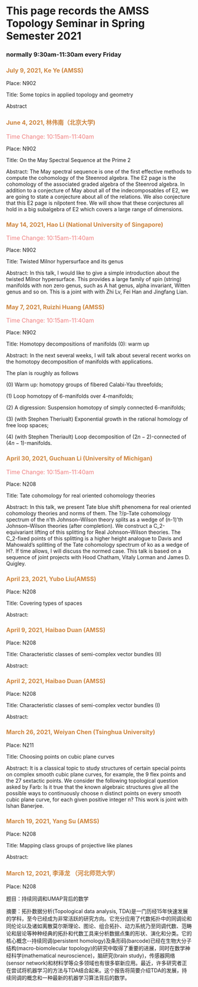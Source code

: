 # This page records the AMSS Topology Seminar in Spring Semester 2021

### normally 9:30am-11:30am every Friday 



### <font color=Peru size=3>July 9, 2021, Ke Ye (AMSS)</font>

Place: N902

Title: Some topics in applied topology and geometry

Abstract


### <font color=Peru size=3>June 4, 2021, 林伟南（北京大学)</font>

<font color=LightCoral size=3>Time Change: 10:15am-11:40am</font>

Place: N902

Title: On the May Spectral Sequence at the Prime 2

Abstract: The May spectral sequence is one of the first effective methods to compute the cohomology of the Steenrod algebra. The E2 page is the cohomology of the associated graded algebra of the Steenrod algebra. In addition to a conjecture of May about all of the indecomposables of E2, we are going to state a conjecture about all of the relations. We also conjecture that this E2 page is nilpotent free. We will show that these conjectures all hold in a big subalgebra of E2 which covers a large range of dimensions.


### <font color=Peru size=3>May 14, 2021, Hao Li (National University of Singapore)</font>

<font color=LightCoral size=3>Time Change: 10:15am-11:40am</font>

Place: N902

Title: Twisted Milnor hypersurface and its genus

Abstract: In this talk, I would like to give a simple introduction about the twisted Milnor hypersurface. This provides a large family of spin (string) manifolds with non zero genus, such as A hat genus, alpha invariant, Witten genus and so on. This is a joint with with Zhi Lv, Fei Han and Jingfang Lian.


### <font color=Peru size=3>May 7, 2021, Ruizhi Huang (AMSS)</font>

<font color=LightCoral size=3>Time Change: 10:15am-11:40am</font>

Place: N902

Title: Homotopy decompositions of manifolds (0): warm up

Abstract: In the next several weeks, I will talk about several recent works on the homotopy decomposition of manifolds with applications.

The plan is roughly as follows

(0)	Warm up: homotopy groups of fibered Calabi-Yau threefolds;

(1)	Loop homotopy of $6$-manifolds over $4$-manifolds;

(2)	A digression: Suspension homotopy of simply connected $6$-manifolds;

(3)	(with Stephen Theriualt) Exponential growth in the rational homology of free loop spaces; 

(4)	(with Stephen Theriault) Loop decomposition of $(2n-2)$-connected of $(4n-1)$-manifolds. 


### <font color=Peru size=3>April 30, 2021, Guchuan Li (University of Michigan)</font>

<font color=LightCoral size=3>Time Change: 10:15am-11:40am</font>

Place: N208

Title: Tate cohomology for real oriented cohomology theories

Abstract: In this talk, we present Tate blue shift phenomena for real oriented cohomology theories and norms of them. The ?/p-Tate cohomology spectrum of the n’th Johnson–Wilson theory splits as a wedge of (n-1)’th Johnson–Wilson theories (after completion). We construct a C_2-equivariant lifting of this splitting for Real Johnson–Wilson theories. The C_2-fixed points of this splitting is a higher height analogue to Davis and Mahowald’s splitting of the Tate cohomology spectrum of ko as a wedge of H?. If time allows, I will discuss the normed case. This talk is based on a sequence of joint projects with Hood Chatham, Vitaly Lorman and James D. Quigley.


### <font color=Peru size=3>April 23, 2021, Yubo Liu(AMSS)</font>

Place: N208

Title: Covering types of spaces

Abstract:


### <font color=Peru size=3>April 9, 2021, Haibao Duan (AMSS)</font>

Place: N208

Title: Characteristic classes of semi-complex vector bundles (II)

Abstract:


### <font color=Peru size=3>April 2, 2021, Haibao Duan (AMSS)</font>

Place: N208

Title: Characteristic classes of semi-complex vector bundles (I)

Abstract:


### <font color=Peru size=3>March 26, 2021, Weiyan Chen (Tsinghua University)</font>

Place: N211

Title: Choosing points on cubic plane curves

Abstract: It is a classical topic to study structures of certain special points on complex smooth cubic plane curves, for example, the 9 flex points and the 27 sextactic points. We consider the following topological question asked by Farb: Is it true that the known algebraic structures give all the possible ways to continuously choose n distinct points on every smooth cubic plane curve, for each given positive integer n? This work is joint with Ishan Banerjee.


### <font color=Peru size=3>March 19, 2021, Yang Su (AMSS)</font>

Place: N208

Title: Mapping class groups of projective like planes

Abstract:


### <font color=Peru size=3>March 12, 2021, 李泽龙 （河北师范大学）</font>

Place: N208

题目：持续同调和UMAP背后的数学

摘要：拓扑数据分析(Topological data analysis, TDA)是一门历经15年快速发展的学科，至今已经成为非常活跃的研究方向。它充分应用了代数拓扑中的同调论和同伦论以及诸如离散莫尔斯理论、图论、组合拓扑、动力系统乃至同调代数、范畴论和层论等种种经典的拓扑和代数工具来分析数据点集的形状、演化和分类。它的核心概念--持续同调(persistent homology)及条形码(barcode)已经在生物大分子结构(macro-biomolecular topology)的研究中取得了重要的进展，同时在数学神经科学(mathematical neuroscience)，脑研究(brain study)，传感器网络(sensor network)和材料学等众多领域也有很多崭新应用。最近，许多研究者正在尝试将机器学习的方法与TDA结合起来。这个报告将简要介绍TDA的发展，持续同调的概念和一种最新的机器学习算法背后的数学。

